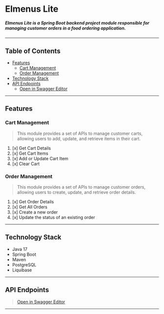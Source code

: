# Elmenus Lite

##### **Elmenus Lite** is a Spring Boot backend project module responsible for managing customer orders in a food ordering application.

---

## Table of Contents

- [Features](#features)
  - [Cart Management](#cart-management)
  - [Order Management](#order-management)
- [Technology Stack](#technology-stack)
- [API Endpoints](#api-endpoints)
    - [Open in Swagger Editor](#open-in-swagger-editor)

---

## Features
 
### Cart Management 
> This module provides a set of APIs to manage customer carts, allowing users to add, update, and retrieve items in their cart.
1. [x] Get Cart Details
2. [x] Get Cart Items
3. [x] Add or Update Cart Item
4. [x] Clear Cart

### Order Management
> This module provides a set of APIs to manage customer orders, allowing users to create, update, and retrieve order details.
1. [x] Get Order Details
2. [x] Get All Orders
3. [x] Create a new order
4. [x] Update the status of an existing order

---

## Technology Stack

* Java 17
* Spring Boot
* Maven
* PostgreSQL
* Liquibase
---


## API Endpoints

> [Open in Swagger Editor](https://editor.swagger.io/?url=https://raw.githubusercontent.com/youssef-tarek-abdelaziz/elmenus-lite/blob/master/src/main/resources/swagger/api-contract.yaml)


---
